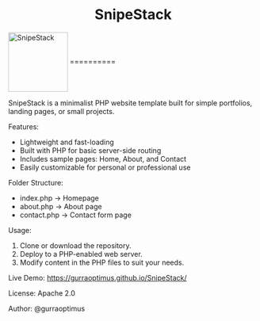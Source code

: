 <h1 align="center">SnipeStack </h1>
<img align="center" alt="SnipeStack" src="https://raw.githubusercontent.com/gurraoptimus/SnipeStack/gh-page/assets/SnipeStack.ico" alt="SnipeStack Logo" width="120" />
==========

SnipeStack is a minimalist PHP website template built for simple portfolios, landing pages, or small projects.

Features:
- Lightweight and fast-loading
- Built with PHP for basic server-side routing
- Includes sample pages: Home, About, and Contact
- Easily customizable for personal or professional use

Folder Structure:
- index.php          -> Homepage
- about.php          -> About page
- contact.php        -> Contact form page

Usage:
1. Clone or download the repository.
2. Deploy to a PHP-enabled web server.
3. Modify content in the PHP files to suit your needs.

Live Demo:
https://gurraoptimus.github.io/SnipeStack/

License:
Apache 2.0

Author:
@gurraoptimus
